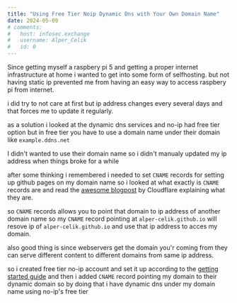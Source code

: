 ```yaml
---
title: "Using Free Tier Noip Dynamic Dns with Your Own Domain Name"
date: 2024-05-09
# comments:
#   host: infosec.exchange
#   username: Alper_Celik
#   id: 0
---
```

Since getting myself a raspbery pi 5 and getting a proper internet infrastructure 
at home i wanted to get into some form of selfhosting.
but not having static ip prevented me from having an easy way to access raspbery pi
from internet.

i did try to not care at first but ip address changes every several 
days and that forces me to update it regularly.

as a solution i looked at the dynamic dns services and no-ip had 
free tier option but in free tier you have to use a domain name under their domain
like `example.ddns.net`

I didn't wanted to use their domain name so i didn't manualy updated my ip address when 
things broke for a while

after some thinking i remembered i needed to set `CNAME` 
records for setting up github pages on my domain name so i looked at what exactly is 
`CNAME` records are and read the [awesome blogpost][1] by Cloudflare explaining what they are.

so `CNAME` records allows you to point that domain to ip address of another domain name so my 
`CNAME` record pointing at `alper-celik.github.io` will resove ip of `alper-celik.github.io`
and use that ip address to acces my domain.

also good thing is since webservers get the domain you'r coming from they can serve different 
content to different domains from same ip address.

so i created free tier no-ip account and set it up according to the [getting started guide][2] and then
i added `CNAME` record pointing my domain to their dynamic domain so by doing that i have dynamic dns under
my domain name using no-ip's free tier

[1]: https://www.cloudflare.com/learning/dns/dns-records/dns-cname-record/
[2]: https://www.noip.com/support/knowledgebase/free-dynamic-dns-getting-started-guide-ip-version
